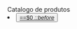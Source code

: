 <html lang="en">
<head>Catalogo de produtos
<li>
    <button>
        <a href="https://drive.google.com/drive/folders/0B_YCv-6xkOdvaWdvRDloc1FMUlk?resourcekey=0-FkGzi6rE9fFRO_iPDcR03A" title="Clique para baixar este arquio" target="_blank" rel="noopener noreferrer" type="application/octet-stream" download="Catalogos De Cores.pdf" class="ArquivosScreen__ItemArquivosLink-dGNMEd dFiDN"> ==$0
        <i class="anticon anticon-file"> 
            ::before
        </i>
        </button>
       
</li>
</head>
</html>
